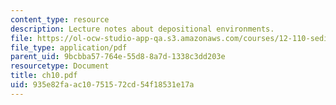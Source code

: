 ```yaml
---
content_type: resource
description: Lecture notes about depositional environments.
file: https://ol-ocw-studio-app-qa.s3.amazonaws.com/courses/12-110-sedimentary-geology-spring-2007/935e82faac10751572cd54f18531e17a_ch10.pdf
file_type: application/pdf
parent_uid: 9bcbba57-764e-55d8-8a7d-1338c3dd203e
resourcetype: Document
title: ch10.pdf
uid: 935e82fa-ac10-7515-72cd-54f18531e17a
---
```

